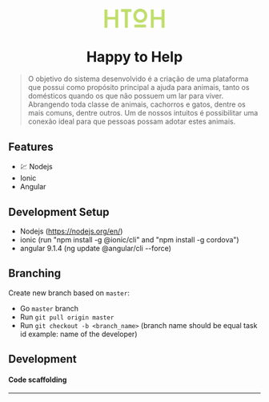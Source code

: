 
<h1 align="center">
<br>
  <img src="https://github.com/caduopm/PIE/blob/master/ProjetoIntegradoE/app_htoh/static/images/Icons/logo_htoh_green.fw.png" alt="HTOH" width="120">
<br>
<br>
Happy to Help
</h1>


> O objetivo do sistema desenvolvido é a criação de uma plataforma que possui como propósito
principal a ajuda para animais, tanto os domésticos quando os que não possuem um lar para viver.
Abrangendo toda classe de animais, cachorros e gatos, dentre os mais comuns, dentre outros. Um
de nossos intuitos é possibilitar uma conexão ideal para que pessoas possam adotar estes animais.



## Features
- 💹 Nodejs
- Ionic
- Angular

## Development Setup
- Nodejs (https://nodejs.org/en/)
- ionic (run "npm install -g @ionic/cli" and "npm install -g cordova") 
- angular 9.1.4 (ng update @angular/cli --force)

## Branching
Create new branch based on `master`: 
- Go `master` branch
- Run `git pull origin master`
- Run `git checkout -b <branch_name>` (branch name should be equal task id example: name of the developer)

## Development
#### Code scaffolding


_____________________




